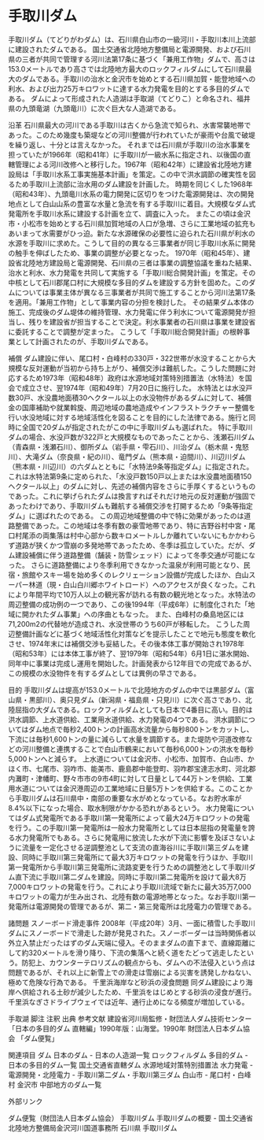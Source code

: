 # 手取川ダム

手取川ダム（てどりがわダム）は、石川県白山市の一級河川・手取川本川上流部に建設されたダムである。
国土交通省北陸地方整備局と電源開発、および石川県の三者が共同で管理する河川法第17条に基づく「兼用工作物」ダムで、高さは153.0メートルであり高さでは北陸地方最大のロックフィルダムにして石川県最大のダムである。手取川の治水と金沢市を始めとする石川県加賀・能登地域への利水、および出力25万キロワットに達する水力発電を目的とする多目的ダムである。
ダムによって形成された人造湖は手取湖（てどりこ）と命名され、福井県の九頭竜湖（九頭竜川）に次ぐ巨大な人造湖である。

沿革
石川県最大の河川である手取川は古くから急流で知られ、水害常襲地帯であった。このため幾度も築堤などの河川整備が行われていたが豪雨や台風で破堤を繰り返し、十分とは言えなかった。
それまでは石川県が手取川の治水事業を担っていたが1966年（昭和41年）に手取川が一級水系に指定され、以後国の直轄管理による河川改修へと移行した。1967年（昭和42年）に建設省北陸地方建設局は「手取川水系工事実施基本計画」を策定。この中で洪水調節の確実性を図るため手取川上流部に治水用のダム建設を計画した。
時期を同じくした1968年（昭和43年）、九頭竜川水系の電力開発に区切りをつけた電源開発は、次の開発地点として白山山系の豊富な水量と急流を有する手取川に着目。大規模なダム式発電所を手取川水系に建設する計画を立て、調査に入った。
またこの頃は金沢市・小松市を始めとする石川県加賀地域の人口が急増、さらに工業地域の拡充もあいまって水需要がひっ迫。新たな水源確保の必要性に迫られた石川県が利水の水源を手取川に求めた。こうして目的の異なる三事業者が同じ手取川水系に開発の触手を伸ばしたため、事業の調整が必要となった。
1970年（昭和45年）、建設省北陸地方建設局と電源開発、石川県の三者は事業の調整協議を重ねた結果、治水と利水、水力発電を共同して実施する「手取川総合開発計画」を策定。その中核として石川郡尾口村に大規模な多目的ダムを建設する方針を固めた。このダムについては事業主体が異なる三事業者が共同で施工することから河川法第17条を適用。「兼用工作物」として事業内容の分担を検討した。
その結果ダム本体の施工、完成後のダム堤体の維持管理、水力発電に伴う利水について電源開発が担当し、残りを建設省が担当することで決定。利水事業者の石川県は事業を建設省に委託することで調整が定まった。
こうして「手取川総合開発計画」の根幹事業として計画されたのが、手取川ダムである。

補償
ダム建設に伴い、尾口村・白峰村の330戸・322世帯が水没することから大規模な反対運動が当初から持ち上がり、補償交渉は難航した。こうした問題に対応するため1973年（昭和48年）政府は水源地域対策特別措置法（水特法）を国会で成立させ、翌1974年（昭和49年）7月20日に施行した。
水特法とは水没戸数30戸、水没農地面積30ヘクタール以上の水没物件があるダムに対して、補償金の国庫補助や就業斡旋、周辺地域の農地造成やインフラストラクチャー整備を行い水没地域に対する地域活性化を図ることを目的にした法律である。施行と同時に全国で20ダムが指定されたがこの中に手取川ダムも選ばれた。
特に手取川ダムの場合、水没戸数が322戸と大規模なものであったことから、浅瀬石川ダム（青森県・浅瀬石川）、御所ダム（岩手県・雫石川）、川治ダム（栃木県・鬼怒川）、大滝ダム（奈良県・紀の川）、竜門ダム（熊本県・迫間川）、川辺川ダム（熊本県・川辺川）の六ダムとともに「水特法9条等指定ダム」に指定された。
これは水特法第9条に定められた、「水没戸数150戸以上または水没農地面積150ヘクタール以上」のダムに対し、先述の補償内容をさらに手厚くするというものであった。これに挙げられたダムは換言すればそれだけ地元の反対運動が強固であったわけであり、手取川ダムも難航する補償交渉を打開するため「9条等指定ダム」に選ばれたのである。
この周辺地域整備の中で特に効果があったのは道路整備であった。この地域は冬季有数の豪雪地帯であり、特に吉野谷村中宮・尾口村尾添の両集落は村中心部から数キロメートルしか離れていないにもかかわらず道路が狭くかつ雪崩の多発地帯であったため、冬季は孤立していた。だが、ダム建設補償に伴う道路整備（舗装・防雪シェッド）によって冬季交通が可能になった。
さらに道路整備により冬季利用できなかった温泉が利用可能となり、民宿・旅館やスキー場を始め多くのレクリェーション設備が完成したほか、白山スーパー林道（現・白山白川郷ホワイトロード）へのアクセスが良くなった。これにより年間平均で10万人以上の観光客が訪れる有数の観光地となった。水特法の周辺整備の成功例の一つであり、この後1994年（平成6年）に制度化された「地域に開かれたダム事業」への序曲ともなった。
また、白峰村の桑島地区には71,200m2の代替地が造成され、水没世帯のうち60戸が移転した。
こうした周辺整備計画などに基づく地域活性化対策などを提示したことで地元も態度を軟化させ、1974年末には補償交渉も妥結した。その後本体工事が開始され1978年（昭和53年）には本体工事が終了、翌1979年（昭和54年）6月1日に湛水開始、同年中に事業は完成し運用を開始した。計画発表から12年目での完成であるが、この規模の水没物件を有するダムとしては異例の早さである。

目的
手取川ダムは堤高が153.0メートルで北陸地方のダムの中では黒部ダム（富山県・黒部川）、奥只見ダム（新潟県・福島県・只見川）に次ぐ高さであり、北陸屈指の大ダムである。ロックフィルダムとしても日本で4番目に高い。目的は洪水調節、上水道供給、工業用水道供給、水力発電の4つである。
洪水調節についてはダム地点で毎秒2,400トンの計画高水流量から毎秒800トンをカットし、下流には毎秒1,600トンの量に減らして水量を調節する。また堤防や河道改修などの河川整備と連携することで白山市鶴来において毎秒6,000トンの洪水を毎秒5,000トンへと減らす。
上水道については金沢市、小松市、加賀市、白山市、かほく市、七尾市、羽咋市、能美市、鹿島郡中能登町、羽咋郡宝達志水町、河北郡内灘町・津幡町、野々市市の9市4町に対して日量として44万トンを供給、工業用水道については金沢港周辺の工業地域に日量5万トンを供給する。このことから手取川ダムは石川県中・南部の重要な水がめとなっている。なお貯水率が8.4%以下になった場合、取水制限がかかる恐れがあるという。
水力発電についてはダム式発電所である手取川第一発電所によって最大24万キロワットの発電を行う。この手取川第一発電所は一般水力発電所としては日本屈指の発電量を誇る水力発電所でもある。さらに発電用に放流した水が下流に影響を及ぼさないように流量を一定化させる逆調整池として支流の直海谷川に手取川第三ダムを建設、同時に手取川第三発電所にて最大3万キロワットの発電を行うほか、手取川第一発電所から手取川第三発電所に流路変更を行うための調整池として手取川ダム直下流に手取川第二ダムを建設。同時に手取川第二発電所を設けて最大8万7,000キロワットの発電を行う。これにより手取川流域で新たに最大35万7,000キロワットの電力が生み出され、北陸有数の電源地帯となった。なお手取川第一発電所は電源開発の管理であるが、第二・第三発電所は北陸電力の管理である。

諸問題
スノーボード滑走事件
2008年（平成20年）3月、一面に積雪した手取川ダムにスノーボードで滑走した跡が発見された。スノーボーダーは当時関係者以外立入禁止だったはずのダム天端に侵入。そのままダムの直下まで、直線距離にして約320メートルを滑り降り、下流の集落へと続く道をたどって逃走したという。防犯上、カウンターテロリズムの観点からも、ダムへの不法侵入という点は問題であるが、それ以上に新雪上での滑走は雪崩による災害を誘発しかねない、極めて危険な行為である。
千里浜海岸など砂浜の浸食問題
同ダム建設により海岸へ供給される土砂が減少したため、千里浜をはじめとする砂浜の浸食が進行。千里浜なぎさドライブウェイでは近年、通行止めになる頻度が増加している。

手取湖
脚注
注釈
出典
参考文献
建設省河川局監修・財団法人ダム技術センター 「日本の多目的ダム 直轄編」1990年版：山海堂。1990年
財団法人日本ダム協会 「ダム便覧」

関連項目
ダム
日本のダム - 日本の人造湖一覧
ロックフィルダム
多目的ダム - 日本の多目的ダム一覧
国土交通省直轄ダム
水源地域対策特別措置法
水力発電 - 電源開発・北陸電力 - 手取川第二ダム・手取川第三ダム
白山市 - 尾口村・白峰村
金沢市
中部地方のダム一覧

外部リンク

ダム便覧（財団法人日本ダム協会） 手取川ダム
手取川ダムの概要 - 国土交通省北陸地方整備局金沢河川国道事務所
石川県 手取川ダム